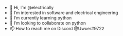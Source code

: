 - 👋 Hi, I’m @electrically
- 👀 I’m interested in software and electrical engineering
- 🌱 I’m currently learning python
- 💞️ I’m looking to collaborate on python 
- 📫 How to reach me on Discord @Uwuer#9722

<!---
electrically/electrically is a ✨ special ✨ repository because its `README.md` (this file) appears on your GitHub profile.
You can click the Preview link to take a look at your changes.
--->
